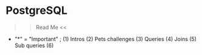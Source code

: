 # PostgreSQL
>> Read Me <<
*  "*" = "Important" ;
(1) Intros
(2) Pets challenges
(3) Queries
(4) Joins
(5) Sub queries
(6)
